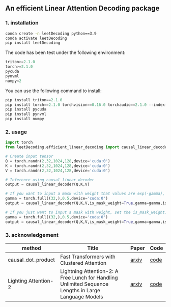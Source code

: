 ## An efficient Linear Attention Decoding package

### 1. installation

```bash
conda create -n leetDecoding python==3.9
conda activate leetDecoding
pip install leetDecoding
```

The code has been test under the following environment:
```python
triton>=2.1.0
torch>=2.1.0
pycuda
pynvml
numpy<2
```
You can use the following command to install:
```python
pip install triton==2.1.0
pip install torch==2.1.0 torchvision==0.16.0 torchaudio==2.1.0 --index-url https://download.pytorch.org/whl/cu118
pip install pycuda
pip install pynvml
pip install numpy
```

### 2. usage

```python
import torch
from leetDecoding.efficient_linear_decoding import causal_linear_decoder

# Create input tensor
Q = torch.randn(2,32,1024,128,device='cuda:0')
K = torch.randn(2,32,1024,128,device='cuda:0')
V = torch.randn(2,32,1024,128,device='cuda:0')

# Inference using causal_linear_decoder
output = causal_linear_decoder(Q,K,V)

# If you want to input a mask with weight that values are exp(-gamma), set the is_mask_weight: True and is_need_exp:True
gamma = torch.full((32,),0.5,device='cuda:0')
output = causal_linear_decoder(Q,K,V,is_mask_weight=True,gamma=gamma,is_need_exp=True)

# If you just want to input a mask with weight, set the is_mask_weight: True and is_need_exp:False
gamma = torch.full((32,),0.5,device='cuda:0')
output = causal_linear_decoder(Q,K,V,is_mask_weight=True,gamma=gamma,is_need_exp=False)
```


### 3. acknowledgement
|method|Title|Paper|Code|
|---|---|---|---|
|causal_dot_product|Fast Transformers with Clustered Attention|[arxiv](https://arxiv.org/abs/2007.04825) |[code](https://github.com/idiap/fast-transformers/tree/master/fast_transformers/causal_product)|
|Lighting Attention-2|Lightning Attention-2: A Free Lunch for Handling Unlimited Sequence Lengths in Large Language Models|[arxiv](https://arxiv.org/abs/2401.04658)|[code](https://github.com/OpenNLPLab/lightning-attention)